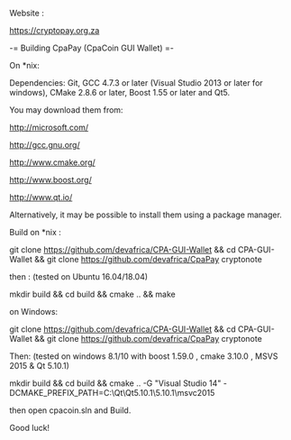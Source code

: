 Website :

https://cryptopay.org.za

-= Building CpaPay (CpaCoin GUI Wallet) =-

On *nix:

Dependencies: Git, GCC 4.7.3 or later (Visual Studio 2013 or later for windows), CMake 2.8.6 or later, Boost 1.55 or later and Qt5.

You may download them from:

http://microsoft.com/

http://gcc.gnu.org/

http://www.cmake.org/

http://www.boost.org/

http://www.qt.io/

Alternatively, it may be possible to install them using a package manager.

Build on *nix :

git clone https://github.com/devafrica/CPA-GUI-Wallet && cd CPA-GUI-Wallet && git clone https://github.com/devafrica/CpaPay cryptonote

then : (tested on Ubuntu 16.04/18.04)

mkdir build && cd build && cmake .. && make

on Windows:

git clone https://github.com/devafrica/CPA-GUI-Wallet && cd CPA-GUI-Wallet && git clone https://github.com/devafrica/CpaPay cryptonote

Then: (tested on windows 8.1/10 with boost 1.59.0 , cmake 3.10.0 , MSVS 2015 & Qt 5.10.1)

mkdir build && cd build && cmake .. -G "Visual Studio 14" -DCMAKE_PREFIX_PATH=C:\Qt\Qt5.10.1\5.10.1\msvc2015

then open cpacoin.sln and Build.

Good luck!
